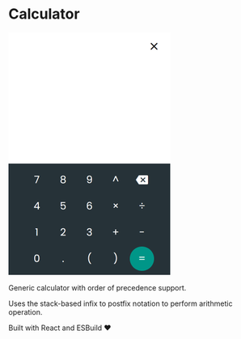 # Calculator

<div align="left">
  <a href="//yuriusu-calculator.web.app">
    <img src="./preview.png" width="320" height="480"/>
  </a>
</div>

Generic calculator with order of precedence support.

Uses the stack-based infix to postfix notation to perform arithmetic operation.

Built with React and ESBuild :heart:
